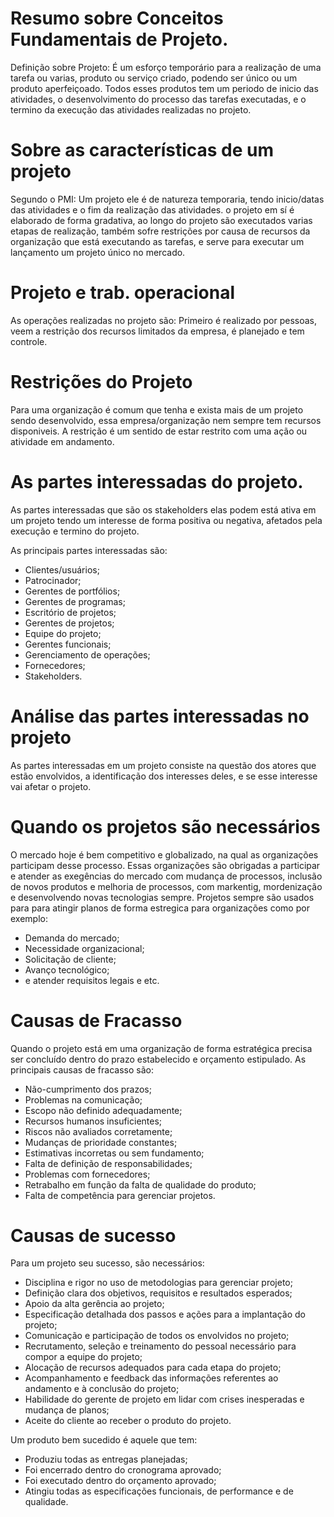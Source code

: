 # Resumo sobre Conceitos Fundamentais de Projeto.
Definição sobre Projeto:
É um esforço temporário para a realização de uma tarefa ou varias, produto ou serviço criado, podendo ser único ou um produto aperfeiçoado.
Todos esses produtos tem um periodo de inicio das atividades, o desenvolvimento do processo das tarefas executadas, e o termino da execução
das atividades realizadas no projeto.

# Sobre as características de um projeto
Segundo o PMI:
Um projeto ele é de natureza temporaria, tendo inicio/datas das atividades e o fim da realização das atividades.
o projeto em sí é elaborado de forma gradativa, ao longo do projeto são executados varias etapas de realização, também sofre restrições
por causa de recursos da organização que está executando as tarefas, e serve para executar um lançamento um projeto único no mercado.

# Projeto e trab. operacional
As operações realizadas no projeto são:
Primeiro é realizado por pessoas, veem a restrição dos recursos limitados da empresa, é planejado e tem controle.

# Restrições do Projeto
Para uma organização é comum que tenha e exista mais de um projeto sendo desenvolvido, essa empresa/organização nem sempre tem recursos disponiveis. A restrição é um sentido de estar restrito com uma ação ou atividade em andamento.

# As partes interessadas do projeto.
As partes interessadas que são os stakeholders elas podem está ativa em um projeto tendo um interesse de forma positiva ou negativa, afetados pela execução e termino do projeto.

As principais partes interessadas são:
  - Clientes/usuários;
  - Patrocinador;
  - Gerentes de portfólios;
  - Gerentes de programas;
  - Escritório de projetos;
  - Gerentes de projetos;
  - Equipe do projeto;
  - Gerentes funcionais;
  - Gerenciamento de operações;
  - Fornecedores;
  - Stakeholders.
  
# Análise das partes interessadas no projeto  
As partes interessadas em um projeto consiste na questão dos atores que estão envolvidos, a identificação dos interesses deles, e se esse interesse vai afetar o projeto.
  
# Quando os projetos são necessários  
O mercado hoje é bem competitivo e globalizado, na qual as organizações participam desse processo. Essas organizações são obrigadas a participar e atender as exegências do mercado com mudança de processos, inclusão de novos produtos e melhoria de processos, com markentig, mordenização e desenvolvendo novas tecnologias sempre. Projetos sempre são usados para para atingir planos de forma estregica para organizações como por exemplo:
  - Demanda do mercado;
  - Necessidade organizacional;
  - Solicitação de cliente;
  - Avanço tecnológico;
  - e atender requisitos legais e etc.
  
# Causas de Fracasso
Quando o projeto está em uma organização de forma estratégica precisa ser concluído dentro do prazo estabelecido e orçamento estipulado. As principais causas de fracasso são:
  - Não-cumprimento dos prazos;
  - Problemas na comunicação;
  - Escopo não definido adequadamente;
  - Recursos humanos insuficientes;
  - Riscos não avaliados corretamente;
  - Mudanças de prioridade constantes;
  - Estimativas incorretas ou sem fundamento;
  - Falta de definição de responsabilidades;
  - Problemas com fornecedores;
  - Retrabalho em função da falta de qualidade do produto;
  - Falta de competência para gerenciar projetos.

# Causas de sucesso
Para um projeto seu sucesso, são necessários:

  - Disciplina e rigor no uso de metodologias para gerenciar projeto;
  - Definição clara dos objetivos, requisitos e resultados esperados;
  - Apoio da alta gerência ao projeto;
  - Especificação detalhada dos passos e ações para a implantação do projeto;
  - Comunicação e participação de todos os envolvidos no projeto;
  - Recrutamento, seleção e treinamento do pessoal necessário para compor a equipe do projeto;
  - Alocação de recursos adequados para cada etapa do projeto;
  - Acompanhamento e feedback das informações referentes ao andamento e à conclusão do projeto;
  - Habilidade do gerente de projeto em lidar com crises inesperadas e mudança de planos;
  - Aceite do cliente ao receber o produto do projeto.
  
Um produto bem sucedido é aquele que tem:

  - Produziu todas as entregas planejadas;
  - Foi encerrado dentro do cronograma aprovado;
  - Foi executado dentro do orçamento aprovado;
  - Atingiu todas as especificações funcionais, de performance e de qualidade.
